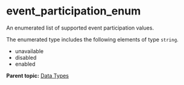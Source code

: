 # event_participation_enum

An enumerated list of supported event participation values.

The enumerated type includes the following elements of type `string`.

- unavailable
- disabled
- enabled

**Parent topic:** [Data Types](../data_types/c_datatypes.md)

